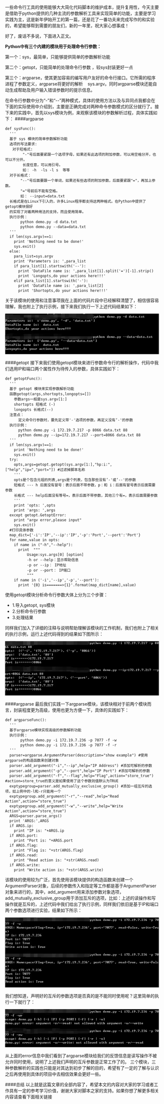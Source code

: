 一些命令行工具的使用能够大大简化代码脚本的维护成本，提升复用性，今天主要是借助于python提供的几种主流的参数解析工具来实现简单的功能，主要是学习实践为主，这是新年伊始开工的第一篇，还是花了一番功夫来完成写作的和实验的，希望能够帮到需要的朋友们，新的一年里，祝大家心想事成！

好了，废话不多说，下面进入正文。

**Python中有三个内建的模块用于处理命令行参数：**

第一个：sys，最简单，只能够提供简单的参数解析功能

第二个：getopt，只能简单的处理命令行参数 ，较sys封装更好一点

第三个：argparse，使其更加容易的编写用户友好的命令行接口。它所需的程序进程了参数定义，argparse将更好的解析    sys.argv。同时argparse模块还能自动生成帮助及用户输入错误参数时的提示信息。

在命令行参数中分为“-”和“--”两种模式，具体的使用方法以及与异同点我都会在下面的实际使用中介绍到，主要是正确完成对两种命令参数模式的区分就行了。接下来的实践中，首先以sys模块为例，来观察该模块的参数解析过程，具体实践如下：
####argparse
```
def sysFunc():
  '''
  基于 sys 模块的简单参数解析功能
  选项的写法要求:
　　对于短格式:
        "-"号后面要紧跟一个选项字母，如果还有此选项的附加参数，可以用空格分开，也可以不分开。
        长度任意，可以用引号。
        如： -h  -ls -l s  等等
  对于长格式：
       "--"号后面要跟一个单词，如果还有些选项的附加参数，后面要紧跟"="，再加上参数。
       "="号前后不能有空格。
       如： --input=data.txt
  长格式是在Linux下引入的，许多Linux程序都支持这两种格式。在Python中提供了getopt模块很好
  的实现了对着两种用法的支持，而且使用简单。
  执行示例：
       python demo.py -d data.txt
       python demo.py --data=data.txt
  '''
  if len(sys.argv)==1: 
    print 'Nothing need to be done!'
    sys.exit()
  else:
    para_list=sys.argv
    print 'Parameters is: ',para_list
    if para_list[1].startswith('--'):
      print 'DataFile name is: ',para_list[1].split('=')[-1].strip()
      print 'Longopts,do your actions here!!!'
    elif para_list[1].startswith('-'):
      print 'DataFile name is: ',para_list[2]
      print 'Shortopts,do your actions here!!!'
```

关于该模块的使用和注意事项我在上面的代码片段中已经解释清楚了，相信很容易理解，我也附上了执行示例，接下来我们执行一下上述代码结果如下：

![](Python-参数解析模块-sys，getopt，argparse.assets\23495115-24819fba96f4f00d.png)

####getopt
接下来我们使用getopt模块来进行参数命令行的解析操作，代码中我们选用IP和端口两个属性作为待传入的参数，具体实践如下：
```
def getoptFunc():
  '''
  基于 getopt 模块来实现参数解析功能
  函数getopt(args,shortopts,longopts=[])
    参数args一般是sys.argv[1:]
    shortopts 短格式 (-) 
    longopts 长格式(--) 
  注意点：
      定义命令行参数时，要先定义带'-'选项的参数，再定义没有‘-'的参数
  执行示例：
      python demo.py -i 172.19.7.217 -p 8066 data.txt 88
      python demo.py --ip=172.19.7.217 --port=8066 data.txt 88
  '''
  if len(sys.argv)==1:
    print 'Nothing need to be done!'
    sys.exit()
  try:
    opts,args=getopt.getopt(sys.argv[1:],"hp:i:",["help","ip=","port="]) #过滤掉脚本名称
    '''
    opts是个包含元祖的列表,args是个列表，包含那些没有‘-'或‘--'的参数
    短格式 --- h 后面没有冒号：表示后面不带参数，p：和 i：后面有冒号表示后面需要参数
    长格式 --- help后面没有等号=，表示后面不带参数，其他三个有=，表示后面需要参数
    '''
    print 'opts: ',opts
    print 'args: ',args
  except getopt.GetoptError:
    print "argv error,please input"
    sys.exit()
  #打印具体参数
  map_dict={'-i':'IP','--ip':'IP','-p':'Port','--port':'Port'}
  for name,value in opts:
    if name in ("-h","--help"):
      print  """
          Usage:sys.args[0] [option]
          -h or --help：显示帮助信息
          -p or --ip： IP地址
          -p or --port： IP端口
          """
    if name in ('-i','--ip','-p','--port'):
      print '{0} is=======>{1}'.format(map_dict[name],value)
```

使用getopt模块分析命令行参数大体上分为三个步骤：

*   1.导入getopt, sys模块
*   2.分析命令行参数
*   3.处理结果       

同样我们加入了详细的注释与说明帮助理解该模块的工作机制，我们也附上了相关的执行示例，运行上述代码得到的结果如下图所示：

![](Python-参数解析模块-sys，getopt，argparse.assets\23495115-82ef5e6a5b124f46.png)

####argparse
最后我们实践一下argparse模块，该模块相对于前两个模块而言，封装程度更为高级，使用也更为方便一下，具体的实践如下：
```
def argparseFunc():
  '''
  基于argparse模块实现高级的参数解析功能
  执行示例：
       python demo.py -i 172.19.7.236 -p 7077 -f -w
       python demo.py -i 172.19.7.236 -p 7077 -f -r
  '''
  parser=argparse.ArgumentParser(description="show example") #使用argparse的构造函数来创建对象
  parser.add_argument("-i","--ip",help="IP Address") #添加可解析的参数
  parser.add_argument("-p","--port",help="IP Port") #添加可解析的参数
  parser.add_argument("-f","--flag",help="Flag",action="store_true") #action=store_true的意义是如果使用了这个参数则值默认为TRUE
  exptypegroup=parser.add_mutually_exclusive_group() #添加一组互斥的选项，如上例中的-l和-r只能用一个
  exptypegroup.add_argument("-r","--read",help="Read Action",action="store_true")
  exptypegroup.add_argument("-w","--write",help="Write Action",action="store_true")
  ARGS=parser.parse_args()
  print 'ARGS:',ARGS
  if ARGS.ip:
    print "IP is: "+ARGS.ip
  if ARGS.port:
    print "Port is: "+ARGS.port
  if ARGS.flag:
    print "Flag is: "+str(ARGS.flag)
  if ARGS.read:
    print "Read action is: "+str(ARGS.read)
  if ARGS.write:
    print "Write action is: "+str(ARGS.write)
```

该模块的使用较为广泛，首先使用该模块提供的构造函数来创建一个ArgumentParser对象，后续的参数传入和指定等工作都是基于ArgumentParser对象来进行的，其中，add_argument用来添加参数对象选项，add_mutually_exclusive_group用于添加互斥的选项，比如：上述的读操作和写操作就是互斥的，上述代码中我们给出了执行示例，同样我们依旧是基于IP和端口两个参数选项进行实验，结果如下所示：

![](Python-参数解析模块-sys，getopt，argparse.assets\23495115-c73a3a46a5aa2c31.png)


我们想知道，声明好的互斥的参数选项是否真的是不能同时使用呢？这里简单的执行一下就行了：

![](Python-参数解析模块-sys，getopt，argparse.assets\23495115-dfbacb815607eea5.png)

从上面的error信息中我们看到了argparse模块给我们的反馈信息是读写操作不被允许同时使用，说明了上述我们声明的互斥参数是正常工作了的。
三个模块，三种参数解析的实践也只能是对其达到初步了解的目的，希望有了一定的了解与认识之后再使用到具体的项目中去相信效果会更好一些。

####总结
以上就是这篇文章的全部内容了，希望本文的内容对大家的学习或者工作具有一定的参考学习价值，谢谢大家对脚本之家的支持。如果你想了解更多相关内容请查看下面相关链接
